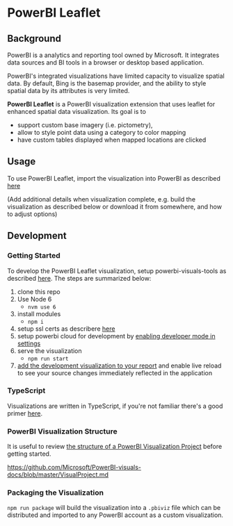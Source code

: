 # PowerBI Leaflet

## Background
PowerBI is a analytics and reporting tool owned by Microsoft. It integrates
data sources and BI tools in a browser or desktop based application.

PowerBI's integrated visualizations have limited capacity to visualize spatial
data. By default, Bing is the basemap provider, and the ability to style
spatial data by its attributes is very limited.

**PowerBI Leaflet** is a PowerBI visualization extension that uses leaflet for
enhanced spatial data visualization. Its goal is to

- support custom base imagery (i.e. pictometry),
- allow to style point data using a category to color mapping
- have custom tables displayed when mapped locations are clicked

## Usage

To use PowerBI Leaflet, import the visualization into PowerBI as described
[here](https://app.powerbi.com/visuals/info#use)

(Add additional details when visualization complete, e.g. build the
visualization as described below or download it from somewhere, and how to
adjust options)

## Development
### Getting Started
To develop the PowerBI Leaflet visualization, setup powerbi-visuals-tools as
described [here](https://github.com/microsoft/powerbi-visuals-docs). The steps
are summarized below:

1. clone this repo
2. Use Node 6
   - `nvm use 6`
2. install modules
   - `npm i`
3. setup ssl certs as describere
[here](https://github.com/Microsoft/PowerBI-visuals-docs/blob/master/tools/CertificateSetup.md)
4. setup powerbi cloud for development by
[enabling developer mode in settings](https://github.com/Microsoft/PowerBI-visuals-docs/blob/master/tools/DebugVisualSetup.md)
5. serve the visualization
   - `npm run start`
6. [add the development visualization to your report](https://github.com/Microsoft/PowerBI-visuals-docs/blob/master/tools/DebugVisualSetup.md#step-3)
   and enable live reload to see your source changes immediately reflected in the application

### TypeScript

Visualizations are written in TypeScript, if you're not familiar there's a good primer [here](https://www.sitepoint.com/introduction-to-typescript/).

### PowerBI Visualization Structure

It is useful to review
[the structure of a PowerBI Visualization Project](https://github.com/Microsoft/PowerBI-visuals-docs/blob/master/VisualProject.md) before getting started.

https://github.com/Microsoft/PowerBI-visuals-docs/blob/master/VisualProject.md

### Packaging the Visualization

`npm run package` will build the visualization into a `.pbiviz` file which can
be distributed and imported to any PowerBI account as a custom visualization.
